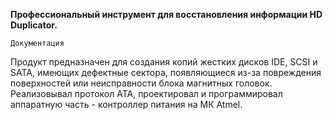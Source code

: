 **Профессиональный инструмент для восстановления информации HD Duplicator.**
```
Документация
```
Продукт предназначен для создания копий жестких дисков IDE, SCSI и SATA, имеющих дефектные сектора, появляющиеся из-за повреждения поверхностей или неисправности блока магнитных головок.
Реализовывал протокол ATA, проектировал и программировал аппаратную часть - контроллер питания на МК Atmel.
